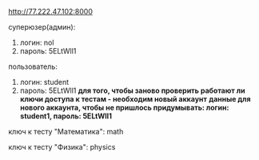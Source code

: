 http://77.222.47.102:8000

суперюзер(админ):
1) логин: nol
2) пароль: 5ELtWll1

пользователь:
1) логин: student
2) пароль: 5ELtWll1
**для того, чтобы заново проверить работают ли ключи доступа к тестам - необходим новый аккаунт**
**данные для нового аккаунта, чтобы не пришлось придумывать: логин: student1, пароль: 5ELtWll1**

ключ к тесту "Математика": math

ключ к тесту "Физика": physics
